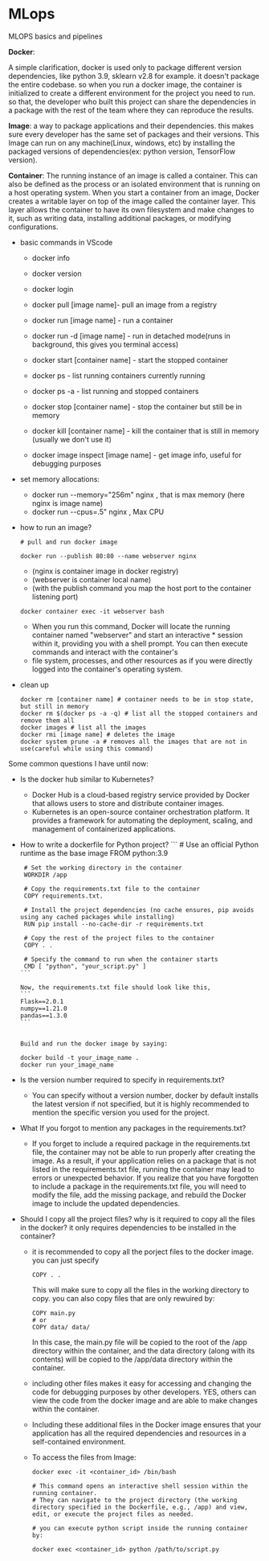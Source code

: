 # MLops
MLOPS basics and pipelines 

**Docker**:  

A simple clarification, docker is used only to package different version dependencies, like python 3.9, sklearn v2.8 for example. it doesn't package the entire codebase. so when you run a docker image, the container is initialized to create a different environment for the project you need to run. so that, the developer who built this project can share the dependencies in a package with the rest of the team where they can reproduce the results. 

**Image**: a way to package applications and their dependencies. this makes sure every developer has the same set of packages and their versions. This Image can run on any machine(Linux, windows, etc) by installing the packaged versions of dependencies(ex: python version, TensorFlow version).  

**Container**: The running instance of an image is called a container. This can also be defined as the process or an isolated environment that is running on a host operating system. When you start a container from an image, Docker creates a writable layer on top of the image called the container layer. This layer allows the container to have its own filesystem and make changes to it, such as writing data, installing additional packages, or modifying configurations.  

  * basic commands in VScode
    * docker info
    * docker version
    * docker login  
   
    * docker pull [image name]- pull an image from a registry
    * docker run [image name] - run a container
    * docker run -d [image name] - run in detached mode(runs in background, this gives you terminal access)
    * docker start [container name] - start the stopped container
    * docker ps - list running containers currently running
    * docker ps -a - list running and stopped containers
    * docker stop [container name] - stop the container but still be in memory 
    * docker kill [container name] - kill the container that is still in memory (usually we don't use it)
    * docker image inspect [image name] - get image info, useful for debugging purposes
      
  * set memory allocations:
    * docker run --memory="256m" nginx , that is max memory (here nginx is image name)
    * docker run --cpus=.5" nginx , Max CPU

  * how to run an image?
    ```
    # pull and run docker image  
                                        
    docker run --publish 80:80 --name webserver nginx
    ```
    
    * (nginx is container image in docker registry)  
    * (webserver is container local name)  
    * (with the publish command you map the host port to the container listening port)

    ```
    docker container exec -it webserver bash
    ```

    * When you run this command, Docker will locate the running container named "webserver" and start an interactive            * session within it, providing you with a shell prompt. You can then execute commands and interact with the container's 
    * file system, processes, and other resources as if you were directly logged into the container's operating system.  
    

  * clean up
    ```
    docker rm [container name] # container needs to be in stop state, but still in memory
    docker rm $(docker ps -a -q) # list all the stopped containers and remove them all  
    docker images # list all the images  
    docker rmi [image name] # deletes the image  
    docker system prune -a # removes all the images that are not in use(careful while using this command)  
    
    ```

Some common questions I have until now:
 * Is the docker hub similar to Kubernetes?
    * Docker Hub is a cloud-based registry service provided by Docker that allows users to store and distribute container images.  
    *  Kubernetes is an open-source container orchestration platform. It provides a framework for automating the deployment, scaling, and management of containerized applications.  

* How to write a dockerfile for Python project?
      ```
       # Use an official Python runtime as the base image
       FROM python:3.9
       
       # Set the working directory in the container
       WORKDIR /app
       
       # Copy the requirements.txt file to the container
       COPY requirements.txt.
       
       # Install the project dependencies (no cache ensures, pip avoids using any cached packages while installing)
       RUN pip install --no-cache-dir -r requirements.txt
       
       # Copy the rest of the project files to the container
       COPY . .
       
       # Specify the command to run when the container starts
       CMD [ "python", "your_script.py" ]
      ```
  
      Now, the requirements.txt file should look like this,
      ```
      Flask==2.0.1
      numpy==1.21.0
      pandas==1.3.0
      ```
  

      Build and run the docker image by saying:
     ```
     docker build -t your_image_name .
     docker run your_image_name
     ```

 * Is the version number required to specify in requirements.txt?
    * You can specify without a version number, docker by default installs the latest version if not specified, but it is highly recommended to mention the specific version you used for the project.
  
 * What If you forgot to mention any packages in the requirements.txt?
     * If you forget to include a required package in the requirements.txt file, the container may not be able to run properly after creating the image. As a result, if your application relies on a package that is not listed in the requirements.txt file, running the container may lead to errors or unexpected behavior. If you realize that you have forgotten to include a package in the requirements.txt file, you will need to modify the file, add the missing package, and rebuild the Docker image to include the updated dependencies.

 * Should I copy all the project files? why is it required to copy all the files in the docker? it only requires dependencies to be installed in the container?
      * it is recommended to copy all the porject files to the docker image. you can just specify
        ```
        COPY . .
        ```
        This will make sure to copy all the files in the working directory to copy. you can also copy files that are only rewuired by:
        ```
        COPY main.py
        # or
        COPY data/ data/ 
        ```
        In this case, the main.py file will be copied to the root of the /app directory within the container, and the data directory (along with its contents) will be copied to the /app/data directory within the container.

      * including other files makes it easy for accessing and changing the code for debugging purposes by other developers. YES, others can view the code from the docker image and are able to make changes within the container.
      * Including these additional files in the Docker image ensures that your application has all the required dependencies and resources in a self-contained environment.
      * To access the files from Image:  
        ```
        docker exec -it <container_id> /bin/bash

        # This command opens an interactive shell session within the running container.
        # They can navigate to the project directory (the working directory specified in the Dockerfile, e.g., /app) and view, edit, or execute the project files as needed.
        ```  
        ```
        # you can execute python script inside the running container by:
        
        docker exec <container_id> python /path/to/script.py
        ```

      

      
        
        
   

  
    
    
                       
